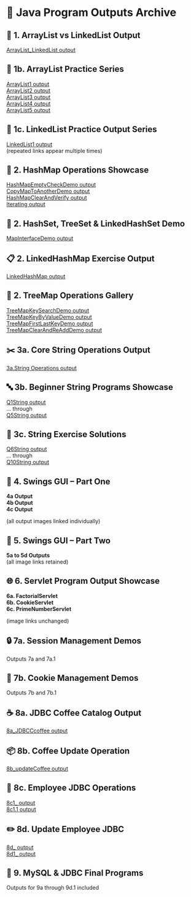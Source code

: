 # 🚀 Java Program Outputs Archive

## 📘 1. ArrayList vs LinkedList Output

[ArrayList_LinkedList output](https://github.com/LearnerSrush/java-program-with-output/blob/main/1.ArrayList_LinkedList/program1.png)

## 🧩 1b. ArrayList Practice Series

[ArrayList1 output](https://github.com/LearnerSrush/java-program-with-output/blob/main/1_ArrayList_Exercises/ArrayList1.png)  
[ArrayList2 output](https://github.com/LearnerSrush/java-program-with-output/blob/main/1_ArrayList_Exercises/ArrayList2.png)  
[ArrayList3 output](https://github.com/LearnerSrush/java-program-with-output/blob/main/1_ArrayList_Exercises/ArrayList3.png)  
[ArrayList4 output](https://github.com/LearnerSrush/java-program-with-output/blob/main/1_ArrayList_Exercises/ArrayList4.png)  
[ArrayList5 output](https://github.com/LearnerSrush/java-program-with-output/blob/main/1_ArrayList_Exercises/ArrayList5.png)

## 🔗 1c. LinkedList Practice Output Series

[LinkedList1 output](https://github.com/LearnerSrush/java-program-with-output/blob/main/1_Linked%20List_Exercises/LinkedList1.png)  
(repeated links appear multiple times)

## 🧠 2. HashMap Operations Showcase

[HashMapEmptyCheckDemo output](https://github.com/LearnerSrush/java-program-with-output/blob/main/2_HashMap_Ex/HashMapEmptyCheckDemo.png)  
[CopyMapToAnotherDemo output](https://github.com/LearnerSrush/java-program-with-output/blob/main/2_HashMap_Ex/CopyMapToAnotherDemo.png)  
[HashMapClearAndVerify output](https://github.com/LearnerSrush/java-program-with-output/blob/main/2_HashMap_Ex/HashMapClearAndVerify.png)  
[Iterating output](https://github.com/LearnerSrush/java-program-with-output/blob/main/2_HashMap_Ex/Iterating.png)

## 🌲 2. HashSet, TreeSet & LinkedHashSet Demo

[MapInterfaceDemo output](https://github.com/LearnerSrush/java-program-with-output/blob/main/2_HashSet,%20TreeSet%20and%20LinkedHashSet/MapInterfaceDemo.png)

## 📋 2. LinkedHashMap Exercise Output

[LinkedHashMap output](https://github.com/LearnerSrush/java-program-with-output/blob/main/2_LinkedHashMap_Exercises/LinkedHashMapEldestRemovalDemo.png)

## 🌳 2. TreeMap Operations Gallery

[TreeMapKeySearchDemo output](https://github.com/LearnerSrush/java-program-with-output/blob/main/2_TreeMap_Exercises/TreeMapKeySearchDemo.png)  
[TreeMapKeyByValueDemo output](https://github.com/LearnerSrush/java-program-with-output/blob/main/2_TreeMap_Exercises/TreeMapKeyByValueDemo.png)  
[TreeMapFirstLastKeyDemo output](https://github.com/LearnerSrush/java-program-with-output/blob/main/2_TreeMap_Exercises/TreeMapFirstLastKeyDemo.png)  
[TreeMapClearAndReAddDemo output](https://github.com/LearnerSrush/java-program-with-output/blob/main/2_TreeMap_Exercises/TreeMapClearAndReAddDemo.png)

## ✂️ 3a. Core String Operations Output

[3a.String Operations output](https://github.com/LearnerSrush/java-program-with-output/blob/main/3a.StringOperations/2a.StringOperations.png)

## 🔤 3b. Beginner String Programs Showcase

[Q1String output](https://github.com/LearnerSrush/java-program-with-output/blob/main/3b.String%20programs/Q1String.png)  
... through  
[Q5String output](https://github.com/LearnerSrush/java-program-with-output/blob/main/3b.String%20programs/Q5String.png)

## 🧪 3c. String Exercise Solutions

[Q6String output](https://github.com/LearnerSrush/java-program-with-output/blob/main/3c.%20String%20Exercise%20progams/Q6String.png)  
... through  
[Q10String output](https://github.com/LearnerSrush/java-program-with-output/blob/main/3c.%20String%20Exercise%20progams/Q10String.png)

## 🎨 4. Swings GUI – Part One

**4a Output**  
**4b Output**  
**4c Output**

(all output images linked individually)

## 🎨 5. Swings GUI – Part Two

**5a to 5d Outputs**  
(all image links retained)

## 🌐 6. Servlet Program Output Showcase

**6a. FactorialServlet**  
**6b. CookieServlet**  
**6c. PrimeNumberServlet**

(image links unchanged)

## 🔒 7a. Session Management Demos

Outputs 7a and 7a.1

## 🍪 7b. Cookie Management Demos

Outputs 7b and 7b.1

## ☕ 8a. JDBC Coffee Catalog Output

[8a_JDBCCcoffee output](https://github.com/LearnerSrush/java-program-with-output/blob/main/8a_JDBBCCoffee/8a_JDBCCcoffee.png)

## 📦 8b. Coffee Update Operation

[8b_updateCoffee output](https://github.com/LearnerSrush/java-program-with-output/blob/main/8b_updateCoffee/8b_updateCoffee.png)

## 👔 8c. Employee JDBC Operations

[8c1_ output](https://github.com/LearnerSrush/java-program-with-output/blob/main/8c_JDBCEmployee/8c1.jpg)  
[8c1.1 output](https://github.com/LearnerSrush/java-program-with-output/blob/main/8c_JDBCEmployee/8c1.1.jpg)

## ✏️ 8d. Update Employee JDBC

[8d_ output](https://github.com/LearnerSrush/java-program-with-output/blob/main/8d_UpdateEmployee/8d.jpg)  
[8d1_ output](https://github.com/LearnerSrush/java-program-with-output/blob/main/8d_UpdateEmployee/8d1.jpg)

## 🧾 9. MySQL & JDBC Final Programs

Outputs for 9a through 9d.1 included

